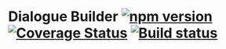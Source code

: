 # Dialogue Builder [![npm version][version-image]][package-url] [![Coverage Status][coverage-image]][coverage-url] [![Build status][ci-image]][ci-url]

[package-url]: https://www.npmjs.com/package/dialogue-builder
[version-image]: https://badge.fury.io/js/dialogue-builder.svg
[downloads-image]: https://img.shields.io/npm/dt/dialogue-builder.svg
[ci-image]: https://circleci.com/gh/nbransby/dialogue-builder.svg?style=shield&circle-token=39554b5870ebd54924230c17c9e79751ee788e40
[ci-url]: https://circleci.com/gh/nbransby/dialogue-builder
[coverage-image]:https://codecov.io/gh/nbransby/dialogue-builder/branch/master/graph/badge.svg
[coverage-url]:https://codecov.io/gh/nbransby/dialogue-builder
